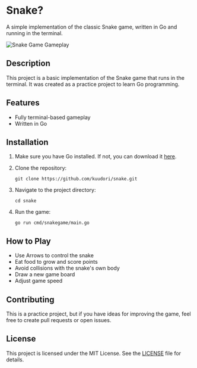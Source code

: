 # Snake?

A simple implementation of the classic Snake game, written in Go and running in the terminal.

![Snake Game Gameplay](https://i.giphy.com/media/v1.Y2lkPTc5MGI3NjExMXo2ZzJnemJqb3c4eHE1ZHZhcmM5enVta2R6NWxwNDlkMWo4NGh6bSZlcD12MV9pbnRlcm5hbF9naWZfYnlfaWQmY3Q9Zw/33cyCz3nShHjRKtIle/giphy.gif)

## Description

This project is a basic implementation of the Snake game that runs in the terminal. It was created as a practice project to learn Go programming.

## Features

- Fully terminal-based gameplay
- Written in Go

## Installation

1. Make sure you have Go installed. If not, you can download it [here](https://golang.org/dl/).

2. Clone the repository:
   ```
   git clone https://github.com/kuudori/snake.git
   ```

3. Navigate to the project directory:
   ```
   cd snake
   ```

4. Run the game:
   ```
   go run cmd/snakegame/main.go
   ```

## How to Play

- Use Arrows to control the snake
- Eat food to grow and score points
- Avoid collisions with the snake's own body
- Draw a new game board
- Adjust game speed

## Contributing

This is a practice project, but if you have ideas for improving the game, feel free to create pull requests or open issues.

## License

This project is licensed under the MIT License. See the [LICENSE](LICENSE) file for details.
